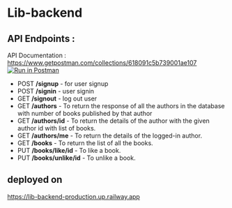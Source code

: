 # Lib-backend

## API Endpoints :  

  API Documentation : https://www.getpostman.com/collections/618091c5b739001ae107 
  <br/> [![Run in Postman](https://run.pstmn.io/button.svg)](https://app.getpostman.com/run-collection/618091c5b739001ae107?action=collection%2Fimport)

* POST <strong>/signup</strong> - for user signup 
* POST <strong>/signin</strong> - user signin
* GET <strong>/signout</strong> - log out user
* GET <strong>/authors</strong> - To return the response of all the authors in the database with number of books published by that author
* GET <strong>/authors/id</strong> - To return the details of the author with the given author id with list of books.
* GET <strong>/authors/me</strong> - To return the details of the logged-in author.
* GET <strong>/books</strong> - To return the list of all the books.
* PUT <strong>/books/like/id</strong> - To like a book.
* PUT <strong>/books/unlike/id</strong> - To unlike a book.

## deployed on 
https://lib-backend-production.up.railway.app

